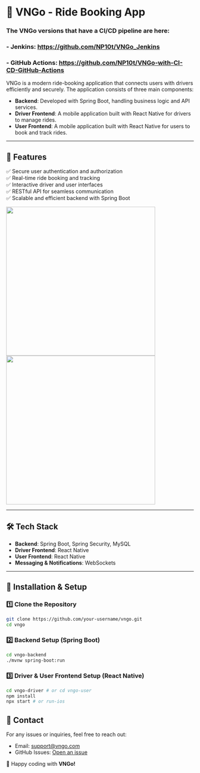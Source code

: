 # 🚖 VNGo - Ride Booking App

### The VNGo versions that have a CI/CD pipeline are here:
### - Jenkins: https://github.com/NP10t/VNGo_Jenkins
### - GitHub Actions: https://github.com/NP10t/VNGo-with-CI-CD-GitHub-Actions

VNGo is a modern ride-booking application that connects users with drivers efficiently and securely. The application consists of three main components:

- **Backend**: Developed with Spring Boot, handling business logic and API services.
- **Driver Frontend**: A mobile application built with React Native for drivers to manage rides.
- **User Frontend**: A mobile application built with React Native for users to book and track rides.

---

## 📌 Features
✅ Secure user authentication and authorization  
✅ Real-time ride booking and tracking  
✅ Interactive driver and user interfaces  
✅ RESTful API for seamless communication  
✅ Scalable and efficient backend with Spring Boot 


<img src="https://github.com/user-attachments/assets/79b3b4d2-3b1d-43a6-bd39-e02be696f090" width="400">

<img src="https://github.com/user-attachments/assets/72451f84-0040-4108-a9e8-1033298be8dc" width="400">

---

## 🛠 Tech Stack
- **Backend**: Spring Boot, Spring Security, MySQL
- **Driver Frontend**: React Native
- **User Frontend**: React Native
- **Messaging & Notifications**: WebSockets

---

## 🚀 Installation & Setup

### 1️⃣ Clone the Repository
```sh
git clone https://github.com/your-username/vngo.git
cd vngo
```

### 2️⃣ Backend Setup (Spring Boot)
```sh
cd vngo-backend
./mvnw spring-boot:run
```

### 3️⃣ Driver & User Frontend Setup (React Native)
```sh
cd vngo-driver # or cd vngo-user
npm install
npx start # or run-ios
```

## 📧 Contact
For any issues or inquiries, feel free to reach out:
- Email: support@vngo.com
- GitHub Issues: [Open an issue](https://github.com/np10t/vngo/issues)

🚀 Happy coding with **VNGo!**

